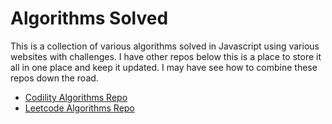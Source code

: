 # Algorithms Solved

This is a collection of various algorithms solved in Javascript using various websites with challenges. I have other repos below this is a place to store it all in one place and keep it updated. I may have see how to combine these repos down the road.

- [Codility Algorithms Repo](https://github.com/mowens86/codility)
- [Leetcode Algorithms Repo](https://github.com/mowens86/leetcode)